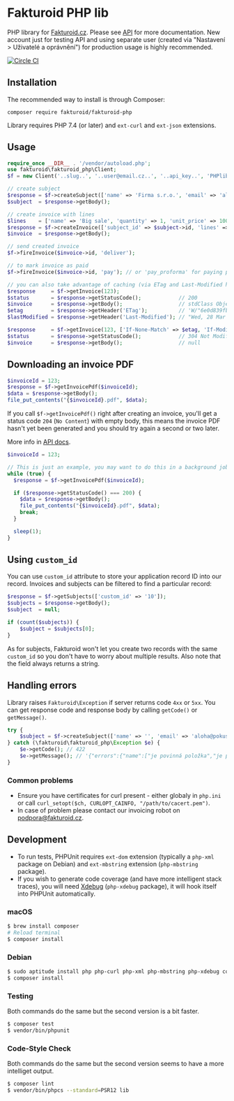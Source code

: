 # Fakturoid PHP lib

PHP library for [Fakturoid.cz](https://www.fakturoid.cz/). Please see [API](https://fakturoid.docs.apiary.io/) for more
documentation. New account just for testing API and using separate user (created via "Nastavení > Uživatelé a
oprávnění") for production usage is highly recommended.

[![Circle CI](https://circleci.com/gh/fakturoid/fakturoid-php.svg?style=svg)](https://circleci.com/gh/fakturoid/fakturoid-php)

## Installation

The recommended way to install is through Composer:

```
composer require fakturoid/fakturoid-php
```

Library requires PHP 7.4 (or later) and `ext-curl` and `ext-json` extensions.

## Usage

```php
require_once __DIR__ . '/vendor/autoload.php';
use fakturoid\fakturoid_php\Client;
$f = new Client('..slug..', '..user@email.cz..', '..api_key..', 'PHPlib <your@email.cz>');

// create subject
$response = $f->createSubject(['name' => 'Firma s.r.o.', 'email' => 'aloha@pokus.cz']);
$subject  = $response->getBody();

// create invoice with lines
$lines    = ['name' => 'Big sale', 'quantity' => 1, 'unit_price' => 1000];
$response = $f->createInvoice(['subject_id' => $subject->id, 'lines' => $lines]);
$invoice  = $response->getBody();

// send created invoice
$f->fireInvoice($invoice->id, 'deliver');

// to mark invoice as paid
$f->fireInvoice($invoice->id, 'pay'); // or 'pay_proforma' for paying proforma and 'pay_partial_proforma' for partial proforma

// you can also take advantage of caching (via ETag and Last-Modified headers).
$response     = $f->getInvoice(123);
$status       = $response->getStatusCode();            // 200
$invoice      = $response->getBody();                  // stdClass Object
$etag         = $response->getHeader('ETag');          // 'W/"6e0d839fb2edb9eadcd9ecda2d227c96"'
$lastModified = $response->getHeader('Last-Modified'); // "Wed, 28 Mar 2018 03:11:14 GMT"

$response     = $f->getInvoice(123, ['If-None-Match' => $etag, 'If-Modified-Since' => $lastModified]);
$status       = $response->getStatusCode();            // 304 Not Modified
$invoice      = $response->getBody();                  // null
```

## Downloading an invoice PDF

```php
$invoiceId = 123;
$response = $f->getInvoicePdf($invoiceId);
$data = $response->getBody();
file_put_contents("{$invoiceId}.pdf", $data);
```

If you call `$f->getInvoicePdf()` right after creating an invoice, you'll get a status code `204` (`No Content`) with
empty body, this means the invoice PDF hasn't yet been generated and you should try again a second or two later.

More info in [API docs](https://fakturoid.docs.apiary.io/#reference/invoices/invoice-pdf/stazeni-faktury-v-pdf).

```php
$invoiceId = 123;

// This is just an example, you may want to do this in a background job and be more defensive.
while (true) {
  $response = $f->getInvoicePdf($invoiceId);

  if ($response->getStatusCode() === 200) {
    $data = $response->getBody();
    file_put_contents("{$invoiceId}.pdf", $data);
    break;
  }

  sleep(1);
}
```

## Using `custom_id`

You can use `custom_id` attribute to store your application record ID into our record. Invoices and subjects can be
filtered to find a particular record:

```php
$response = $f->getSubjects(['custom_id' => '10']);
$subjects = $response->getBody();
$subject  = null;

if (count($subjects)) {
    $subject = $subjects[0];
}
```

As for subjects, Fakturoid won't let you create two records with the same `custom_id` so you don't have to worry about
multiple results. Also note that the field always returns a string.

## Handling errors

Library raises `Fakturoid\Exception` if server returns code `4xx` or `5xx`. You can get response code and response body
by calling `getCode()` or `getMessage()`.

```php
try {
    $subject = $f->createSubject(['name' => '', 'email' => 'aloha@pokus.cz']);
} catch (\fakturoid\fakturoid_php\Exception $e) {
    $e->getCode(); // 422
    $e->getMessage(); // '{"errors":{"name":["je povinná položka","je příliš krátký/á/é (min. 2 znaků)"]}}'
}
```

### Common problems

- Ensure you have certificates for curl present - either globaly in `php.ini` or
  call `curl_setopt($ch, CURLOPT_CAINFO, "/path/to/cacert.pem")`.
- In case of problem please contact our invoicing robot on podpora@fakturoid.cz.

## Development

- To run tests, PHPUnit requires `ext-dom` extension (typically a `php-xml` package on Debian) and `ext-mbstring`
  extension (`php-mbstring` package).
- If you wish to generate code coverage (and have more intelligent stack traces), you will
  need [Xdebug](https://xdebug.org/)
  (`php-xdebug` package), it will hook itself into PHPUnit automatically.

### macOS

```sh
$ brew install composer
# Reload terminal
$ composer install
```

### Debian

```sh
$ sudo aptitude install php php-curl php-xml php-mbstring php-xdebug composer
$ composer install
```

### Testing

Both commands do the same but the second version is a bit faster.

```sh
$ composer test
$ vendor/bin/phpunit
```

### Code-Style Check

Both commands do the same but the second version seems to have a more intelliget output.

```sh
$ composer lint
$ vendor/bin/phpcs --standard=PSR12 lib
```
